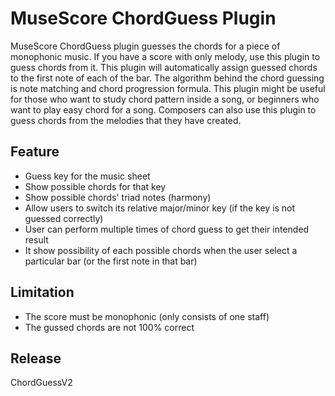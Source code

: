 # MuseScore ChordGuess Plugin

MuseScore ChordGuess plugin guesses the chords for a piece of monophonic music. If you have a score with only melody, use this plugin to guess chords from it. This plugin will automatically assign guessed chords to the first note of each of the bar. The algorithm behind the chord guessing is note matching and chord progression formula. This plugin might be useful for those who want to study chord pattern inside a song, or beginners who want to play easy chord for a song. Composers can also use this plugin to guess chords from the melodies that they have created. 

## Feature
- Guess key for the music sheet
- Show possible chords for that key
- Show possible chords' triad notes (harmony) 
- Allow users to switch its relative major/minor key (if the key is not guessed correctly)
- User can perform multiple times of chord guess to get their intended result
- It show possibility of each possible chords when the user select a particular bar (or the first note in that bar)

## Limitation
- The score must be monophonic (only consists of one staff)
- The gussed chords are not 100% correct


## Release
ChordGuessV2
